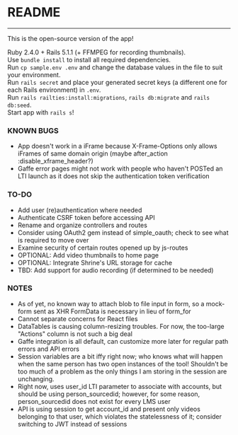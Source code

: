 # README
---

This is the open-source version of the app!



Ruby 2.4.0 + Rails 5.1.1 (+ FFMPEG for recording thumbnails).  
Use `bundle install` to install all required dependencies.  
Run `cp sample.env .env` and change the database values in the file to suit your environment.  
Run `rails secret` and place your generated secret keys (a different one for each Rails environment) in `.env`.  
Run `rails railties:install:migrations`, `rails db:migrate` and `rails db:seed`.  
Start app with `rails s`!

### KNOWN BUGS

* App doesn't work in a iFrame because X-Frame-Options only allows iFrames of same domain origin (maybe after_action :disable_xframe_header?)
* Gaffe error pages might not work with people who haven't POSTed an LTI launch as it does not skip the authentication token verification

### TO-DO

* Add user (re)authentication where needed
* Authenticate CSRF token before accessing API
* Rename and organize controllers and routes
* Consider using OAuth2 gem instead of simple_oauth; check to see what is required to move over
* Examine security of certain routes opened up by js-routes
* OPTIONAL: Add video thumbnails to home page
* OPTIONAL: Integrate Shrine's URL storage for cache
* TBD: Add support for audio recording (if determined to be needed)

### NOTES

* As of yet, no known way to attach blob to file input in form, so a mock-form sent as XHR FormData is necessary in lieu of form_for
* Cannot separate concerns for React files
* DataTables is causing column-resizing troubles. For now, the too-large "Actions" column is not such a big deal
* Gaffe integration is all default, can customize more later for regular path errors and API errors
* Session variables are a bit iffy right now; who knows what will happen when the same person has two open instances of the tool! Shouldn't be too much of a problem as the only things I am storing in the session are unchanging.
* Right now, uses user_id LTI parameter to associate with accounts, but should be using person_sourcedid; however, for some reason, person_sourcedid does not exist for every LMS user
* API is using session to get account_id and present only videos belonging to that user, which violates the statelessness of it; consider switching to JWT instead of sessions
